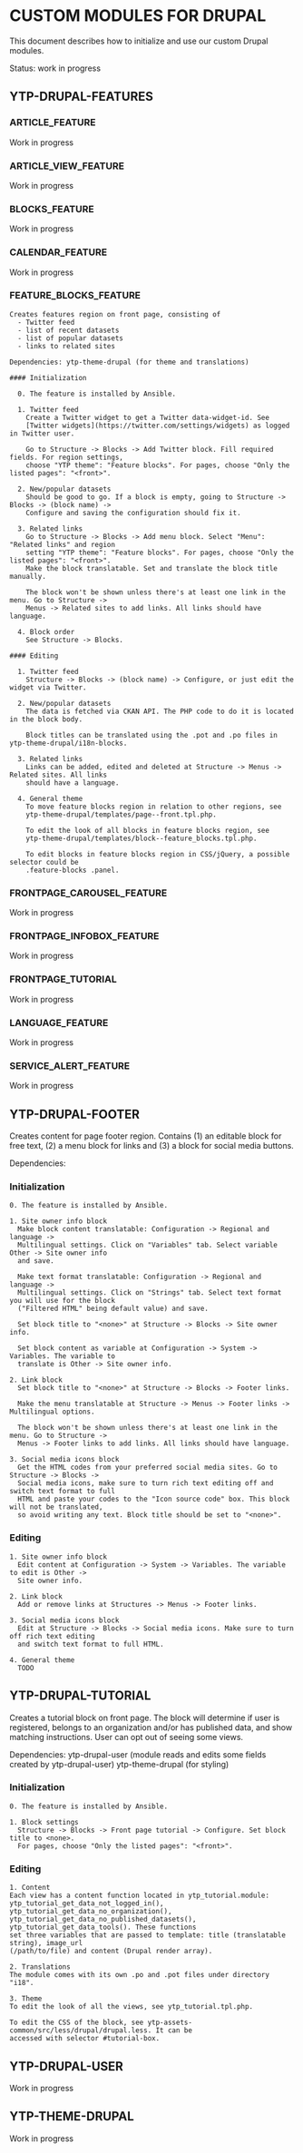 # CUSTOM MODULES FOR DRUPAL

This document describes how to initialize and use our custom Drupal modules.

Status: work in progress

## YTP-DRUPAL-FEATURES

  ### ARTICLE_FEATURE
  Work in progress

  ### ARTICLE_VIEW_FEATURE
  Work in progress

  ### BLOCKS_FEATURE
  Work in progress

  ### CALENDAR_FEATURE
  Work in progress

  ### FEATURE_BLOCKS_FEATURE

    Creates features region on front page, consisting of
      - Twitter feed
      - list of recent datasets
      - list of popular datasets
      - links to related sites

    Dependencies: ytp-theme-drupal (for theme and translations)

    #### Initialization

      0. The feature is installed by Ansible. 

      1. Twitter feed
        Create a Twitter widget to get a Twitter data-widget-id. See 
        [Twitter widgets](https://twitter.com/settings/widgets) as logged in Twitter user.

        Go to Structure -> Blocks -> Add Twitter block. Fill required fields. For region settings, 
        choose "YTP theme": "Feature blocks". For pages, choose "Only the listed pages": "<front>".

      2. New/popular datasets
        Should be good to go. If a block is empty, going to Structure -> Blocks -> (block name) -> 
        Configure and saving the configuration should fix it.

      3. Related links
        Go to Structure -> Blocks -> Add menu block. Select "Menu": "Related links" and region 
        setting "YTP theme": "Feature blocks". For pages, choose "Only the listed pages": "<front>". 
        Make the block translatable. Set and translate the block title manually.

        The block won't be shown unless there's at least one link in the menu. Go to Structure -> 
        Menus -> Related sites to add links. All links should have language.

      4. Block order
        See Structure -> Blocks.

    #### Editing

      1. Twitter feed
        Structure -> Blocks -> (block name) -> Configure, or just edit the widget via Twitter.

      2. New/popular datasets
        The data is fetched via CKAN API. The PHP code to do it is located in the block body.

        Block titles can be translated using the .pot and .po files in ytp-theme-drupal/i18n-blocks.

      3. Related links
        Links can be added, edited and deleted at Structure -> Menus -> Related sites. All links
        should have a language.

      4. General theme
        To move feature blocks region in relation to other regions, see 
        ytp-theme-drupal/templates/page--front.tpl.php.

        To edit the look of all blocks in feature blocks region, see
        ytp-theme-drupal/templates/block--feature_blocks.tpl.php.

        To edit blocks in feature blocks region in CSS/jQuery, a possible selector could be 
        .feature-blocks .panel.

  ### FRONTPAGE_CAROUSEL_FEATURE
  Work in progress

  ### FRONTPAGE_INFOBOX_FEATURE
  Work in progress

  ### FRONTPAGE_TUTORIAL
  Work in progress

  ### LANGUAGE_FEATURE
  Work in progress

  ### SERVICE_ALERT_FEATURE
  Work in progress

## YTP-DRUPAL-FOOTER

  Creates content for page footer region. Contains (1) an editable block for free text, 
  (2) a menu block for links and (3) a block for social media buttons.

  Dependencies: 

  ### Initialization

    0. The feature is installed by Ansible.

    1. Site owner info block
      Make block content translatable: Configuration -> Regional and language -> 
      Multilingual settings. Click on "Variables" tab. Select variable Other -> Site owner info 
      and save.

      Make text format translatable: Configuration -> Regional and language -> 
      Multilingual settings. Click on "Strings" tab. Select text format you will use for the block
      ("Filtered HTML" being default value) and save.

      Set block title to "<none>" at Structure -> Blocks -> Site owner info.

      Set block content as variable at Configuration -> System -> Variables. The variable to 
      translate is Other -> Site owner info.

    2. Link block
      Set block title to "<none>" at Structure -> Blocks -> Footer links.

      Make the menu translatable at Structure -> Menus -> Footer links -> Multilingual options.

      The block won't be shown unless there's at least one link in the menu. Go to Structure -> 
      Menus -> Footer links to add links. All links should have language.

    3. Social media icons block
      Get the HTML codes from your preferred social media sites. Go to Structure -> Blocks -> 
      Social media icons, make sure to turn rich text editing off and switch text format to full 
      HTML and paste your codes to the "Icon source code" box. This block will not be translated, 
      so avoid writing any text. Block title should be set to "<none>".

  ### Editing

    1. Site owner info block
      Edit content at Configuration -> System -> Variables. The variable to edit is Other -> 
      Site owner info.

    2. Link block
      Add or remove links at Structures -> Menus -> Footer links.

    3. Social media icons block
      Edit at Structure -> Blocks -> Social media icons. Make sure to turn off rich text editing 
      and switch text format to full HTML.

    4. General theme
      TODO

## YTP-DRUPAL-TUTORIAL

  Creates a tutorial block on front page. The block will determine if user is registered, belongs 
  to an organization and/or has published data, and show matching instructions. User can opt out 
  of seeing some views.

  Dependencies: ytp-drupal-user (module reads and edits some fields created by ytp-drupal-user)
                ytp-theme-drupal (for styling)

  ### Initialization

    0. The feature is installed by Ansible.

    1. Block settings
      Structure -> Blocks -> Front page tutorial -> Configure. Set block title to <none>. 
      For pages, choose "Only the listed pages": "<front>".

  ### Editing

    1. Content
    Each view has a content function located in ytp_tutorial.module: 
    ytp_tutorial_get_data_not_logged_in(), ytp_tutorial_get_data_no_organization(), 
    ytp_tutorial_get_data_no_published_datasets(), ytp_tutorial_get_data_tools(). These functions
    set three variables that are passed to template: title (translatable string), image_url 
    (/path/to/file) and content (Drupal render array).

    2. Translations
    The module comes with its own .po and .pot files under directory "i18".

    3. Theme
    To edit the look of all the views, see ytp_tutorial.tpl.php.

    To edit the CSS of the block, see ytp-assets-common/src/less/drupal/drupal.less. It can be 
    accessed with selector #tutorial-box.

## YTP-DRUPAL-USER
Work in progress

## YTP-THEME-DRUPAL
Work in progress
